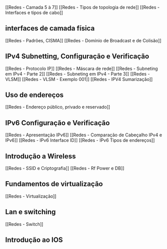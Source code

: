 
[[Redes - Camada 5 à 7]]
[[Redes - Tipos de topologia de rede]]
[[Redes - Interfaces e tipos de cabo]]

## interfaces de camada física
[[Redes - Padrões, CISMA]]
[[Redes - Domínio de Broadcast e de Colisão]]

## IPv4 Subnetting, Configuração e Verificação
[[Redes - Protocolo IP]]
[[Redes - Máscara de rede]]
[[Redes - Subneting em IPv4 - Parte 2]]
[[Redes - Subneting em IPv4 - Parte 3]]
[[Redes - VLSM]]
[[Redes - VLSM - Exemplo 001]]
[[Redes - IPV4 Sumarização]]

## Uso de endereços
[[Redes - Endereço público, privado e reservado]]

## IPv6 Configuração e Verificação
[[Redes - Apresentação IPv6]]
[[Redes - Comparação de Cabeçalho IPv4 e IPv6]]
[[Redes - IPv6 Interface ID]]
[[Redes - IPv6 Tipos de endereços]]

## Introdução a Wireless
[[Redes - SSID e Criptografia]]
[[Redes - Rf Power e DB]]

## Fundamentos de virtualização
[[Redes - Virtualização]]

## Lan e switching
[[Redes - Switch]]

## Introdução ao IOS



























